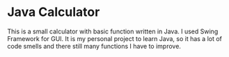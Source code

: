 # Java Calculator
 This is a small calculator with basic function written in Java. I used Swing Framework for GUI.  It is my personal project to learn Java, so it has a lot of code smells and there still many functions I have to improve.
